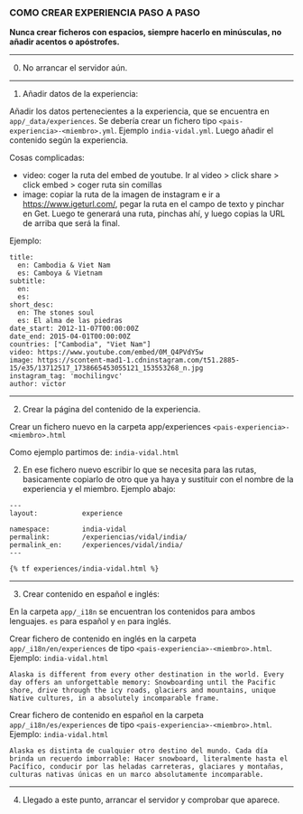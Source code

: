 ### COMO CREAR EXPERIENCIA PASO A PASO

**Nunca crear ficheros con espacios, siempre hacerlo en minúsculas, no añadir acentos o apóstrofes.**

---

0. No arrancar el servidor aún.

---

1. Añadir datos de la experiencia:

Añadir los datos pertenecientes a la experiencia, que se encuentra en ```app/_data/experiences```. Se debería crear un fichero tipo ```<pais-experiencia>-<miembro>.yml```. Ejemplo ```india-vidal.yml```. Luego añadir el contenido según la experiencia.

Cosas complicadas:

- video: coger la ruta del embed de youtube. Ir al video > click share > click embed > coger ruta sin comillas
- image: copiar la ruta de la imagen de instagram e ir a https://www.igeturl.com/, pegar la ruta en el campo de texto y pinchar en Get. Luego te generará una ruta, pinchas ahí, y luego copias la URL de arriba que será la final.


Ejemplo:

```
title:
  en: Cambodia & Viet Nam
  es: Camboya & Vietnam
subtitle:
  en: 
  es: 
short_desc:
  en: The stones soul
  es: El alma de las piedras
date_start: 2012-11-07T00:00:00Z
date_end: 2015-04-01T00:00:00Z
countries: ["Cambodia", "Viet Nam"]
video: https://www.youtube.com/embed/0M_Q4PVdY5w
image: https://scontent-mad1-1.cdninstagram.com/t51.2885-15/e35/13712517_1738665453055121_153553268_n.jpg
instagram_tag: 'mochilingvc'
author: victor

```

---

2. Crear la página del contenido de la experiencia.

Crear un fichero nuevo en la carpeta app/experiences
```<pais-experiencia>-<miembro>.html```

Como ejemplo partimos de: ```india-vidal.html```

2. En ese fichero nuevo escribir lo que se necesita para las rutas, basicamente copiarlo de otro que ya haya y sustituir con el nombre de la experiencia y el miembro. Ejemplo abajo:

```
---
layout:           experience

namespace:        india-vidal
permalink:        /experiencias/vidal/india/
permalink_en:     /experiences/vidal/india/
---

{% tf experiences/india-vidal.html %}

```

---

3. Crear contenido en español e inglés:

En la carpeta ```app/_i18n``` se encuentran los contenidos para ambos lenguajes. ```es``` para español y ```en``` para inglés.

Crear fichero de contenido en inglés en la carpeta ```app/_i18n/en/experiences``` de tipo ```<pais-experiencia>-<miembro>.html```.  Ejemplo: ```india-vidal.html```

```
Alaska is different from every other destination in the world. Every day offers an unforgettable memory: Snowboarding until the Pacific shore, drive through the icy roads, glaciers and mountains, unique Native cultures, in a absolutely incomparable frame.
```

Crear fichero de contenido en español en la carpeta ```app/_i18n/es/experiences``` de tipo ```<pais-experiencia>-<miembro>.html```.  Ejemplo: ```india-vidal.html```

```
Alaska es distinta de cualquier otro destino del mundo. Cada día brinda un recuerdo imborrable: Hacer snowboard, literalmente hasta el Pacífico, conducir por las heladas carreteras, glaciares y montañas, culturas nativas únicas en un marco absolutamente incomparable.
```

---

4. Llegado a este punto, arrancar el servidor y comprobar que aparece.


